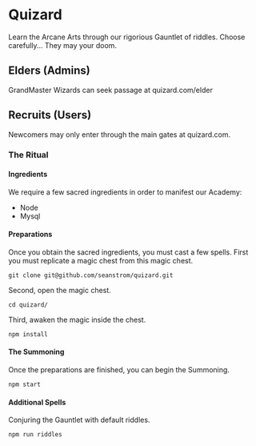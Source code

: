 # Quizard

Learn the Arcane Arts through our rigorious Gauntlet of riddles.
Choose carefully... They may your doom.

## Elders (Admins)
GrandMaster Wizards can seek passage at quizard.com/elder

## Recruits (Users)
Newcomers may only enter through the main gates at quizard.com.

### The Ritual
#### Ingredients
We require a few sacred ingredients in order to manifest our Academy:
* Node
* Mysql

#### Preparations
Once you obtain the sacred ingredients, you must cast a few spells.
First you must replicate a magic chest from this magic chest.
```shell
git clone git@github.com/seanstrom/quizard.git
```
Second, open the magic chest.
```shell
cd quizard/
```
Third, awaken the magic inside the chest.
```shell
npm install
```

#### The Summoning
Once the preparations are finished, you can begin the Summoning.
```shell
npm start
```

#### Additional Spells
Conjuring the Gauntlet with default riddles.
```shell
npm run riddles
```
